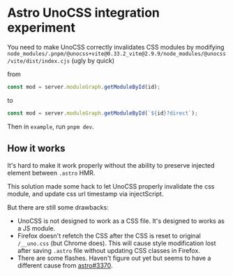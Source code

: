 # Astro UnoCSS integration experiment

You need to make UnoCSS correctly invalidates CSS modules by modifying `node_modules/.pnpm/@unocss+vite@0.33.2_vite@2.9.9/node_modules/@unocss/vite/dist/index.cjs` (ugly by quick)

from

```js
const mod = server.moduleGraph.getModuleById(id);
```

to 

```js
const mod = server.moduleGraph.getModuleById(`${id}?direct`);
```

Then in `example`, run `pnpm dev`.

## How it works

It's hard to make it work properly without the ability to preserve injected element between `.astro` HMR.

This solution made some hack to let UnoCSS properly invalidate the css module, and update css url timestamp via injectScript.

But there are still some drawbacks:
- UnoCSS is not designed to work as a CSS file. It's designed to works as a JS module.
- Firefox doesn't refetch the CSS after the CSS is reset to original `/__uno.css` (but Chrome does). This will cause style modification lost after saving `.astro` file without updating CSS classes in Firefox.
- There are some flashes. Haven't figure out yet but seems to have a different cause from [astro#3370](https://github.com/withastro/astro/issues/3370).
